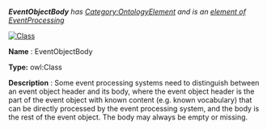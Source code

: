 ___EventObjectBody__ 
 has
 [Category:OntologyElement](../../Category/OntologyElement "Category:OntologyElement") 
 and is an
 [element of](../../Property/ElementOf "Property:ElementOf") 
[EventProcessing](../../Submissions/EventProcessing "Submissions:EventProcessing")_




  





[![Class](../../images/thumb/2/27/Class.gif/45px-Class.gif)](../../Image/Class.gif "Class")


__Name__ 
 : EventObjectBody
 



__Type:__ 
 owl:Class
 



__Description__ 
 : Some event processing systems need to distinguish between an event object header and its body, where the event object header is the part of the event object with known content (e.g. known vocabulary) that can be directly processed by the event processing system, and the body is the rest of the event object. The body may always be empty or missing.